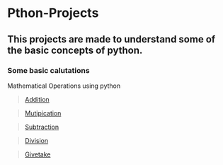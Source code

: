 # Pthon-Projects

## This projects are made to understand some of the basic concepts of python.

### Some basic calutations
Mathematical Operations using python

<!--Links-->

>[Addition](https://github.com/shreyash00007/Pthon-Projects/blob/main/Addition.py)

>[Mutipication](https://github.com/shreyash00007/Pthon-Projects/blob/main/Multipication.py)

>[Subtraction](https://github.com/shreyash00007/Pthon-Projects/blob/main/Sub.py)

>[Division](https://github.com/shreyash00007/Pthon-Projects/blob/main/division.py)

>[Givetake](https://github.com/shreyash00007/Pthon-Projects/blob/main/giveandtake.py)

